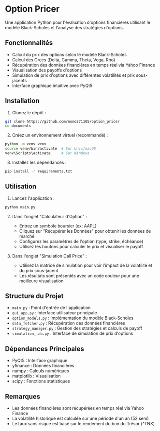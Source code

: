 # Option Pricer

Une application Python pour l'évaluation d'options financières utilisant le modèle Black-Scholes et l'analyse des stratégies d'options.

## Fonctionnalités

- Calcul du prix des options selon le modèle Black-Scholes
- Calcul des Grecs (Delta, Gamma, Theta, Vega, Rho)
- Récupération des données financières en temps réel via Yahoo Finance
- Visualisation des payoffs d'options
- Simulation de prix d'options avec différentes volatilités et prix sous-jacents
- Interface graphique intuitive avec PyQt5

## Installation

1. Clonez le dépôt :
```sh
git clone https://github.com/nono271105/option_pricer
cd documents
```

2. Créez un environnement virtuel (recommandé) :
```sh
python -m venv venv
source venv/bin/activate  # Sur Unix/macOS
venv\Scripts\activate     # Sur Windows
```

3. Installez les dépendances :
```sh
pip install -r requirements.txt
```

## Utilisation

1. Lancez l'application :
```sh
python main.py
```

2. Dans l'onglet "Calculateur d'Option" :
   - Entrez un symbole boursier (ex: AAPL)
   - Cliquez sur "Récupérer les Données" pour obtenir les données de marché
   - Configurez les paramètres de l'option (type, strike, échéance)
   - Utilisez les boutons pour calculer le prix et visualiser le payoff

3. Dans l'onglet "Simulation Call Price" :
   - Utilisez la matrice de simulation pour voir l'impact de la volatilité et du prix sous-jacent
   - Les résultats sont présentés avec un code couleur pour une meilleure visualisation

## Structure du Projet

- `main.py` : Point d'entrée de l'application
- `gui_app.py` : Interface utilisateur principale
- `option_models.py` : Implémentation du modèle Black-Scholes
- `data_fetcher.py` : Récupération des données financières
- `strategy_manager.py` : Gestion des stratégies et calculs de payoff
- `simulation_tab.py` : Interface de simulation de prix d'options

## Dépendances Principales

- PyQt5 : Interface graphique
- yfinance : Données financières
- numpy : Calculs numériques
- matplotlib : Visualisation
- scipy : Fonctions statistiques

## Remarques

- Les données financières sont récupérées en temps réel via Yahoo Finance
- La volatilité historique est calculée sur une période d'un an (52 sem)
- Le taux sans risque est basé sur le rendement du bon du Trésor (^TNX)
